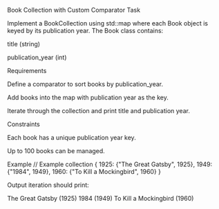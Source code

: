 Book Collection with Custom Comparator
Task

Implement a BookCollection using std::map where each Book object is keyed by its publication year.
The Book class contains:

title (string)

publication_year (int)

Requirements

Define a comparator to sort books by publication_year.

Add books into the map with publication year as the key.

Iterate through the collection and print title and publication year.

Constraints

Each book has a unique publication year key.

Up to 100 books can be managed.

Example
// Example collection
{
  1925: {"The Great Gatsby", 1925},
  1949: {"1984", 1949},
  1960: {"To Kill a Mockingbird", 1960}
}


Output iteration should print:

The Great Gatsby (1925)
1984 (1949)
To Kill a Mockingbird (1960)